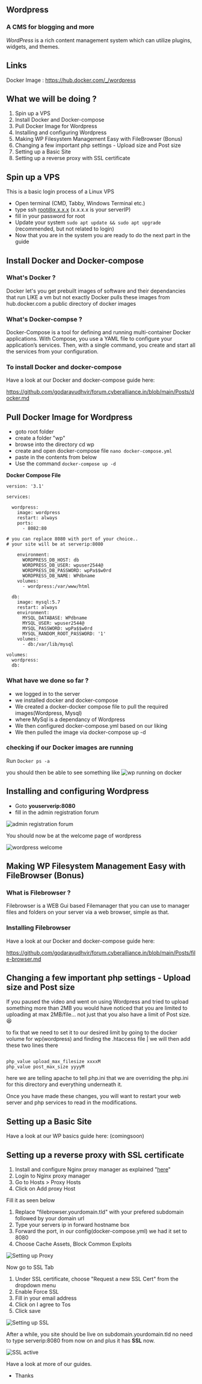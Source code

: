 ## Wordpress
### A CMS for blogging and more

*WordPress* is a rich content management system which can utilize plugins, widgets, and themes. 

## Links
Docker Image : https://hub.docker.com/_/wordpress

## What we will be doing ?

1. Spin up a VPS
2. Install Docker and Docker-compose
3. Pull Docker Image for Wordpress
4. Installing and configuring Wordpress
5. Making WP Filesystem Management Easy with FileBrowser (Bonus)
6. Changing a few important php settings - Upload size and Post size
7. Setting up a Basic Site
8. Setting up a reverse proxy with SSL certificate


## Spin up a VPS

This is a basic login process of a Linux VPS

- Open terminal (CMD, Tabby, Windows Terminal etc.)
- type ssh root@x.x.x.x (x.x.x.x is your serverIP)
- fill in your password for root
- Update your system `sudo apt update && sudo apt upgrade` (recommended, but not related to login)
- Now that you are in the system you are ready to do the next part in the guide

## Install Docker and Docker-compose


### What's Docker ?
Docker let's you get prebuilt images of software and their dependancies that run LIKE a vm but not exactly
Docker pulls these images from hub.docker.com a public directory of docker images

### What's Docker-compse ?

Docker-Compose is a tool for defining and running multi-container Docker applications. 
With Compose, you use a YAML file to configure your application’s services. 
Then, with a single command, you create and start all the services from your configuration. 

### To install Docker and docker-compose

Have a look at our Docker and docker-compose guide here:

https://github.com/godarayudhvir/forum.cyberalliance.in/blob/main/Posts/docker.md

## Pull Docker Image for Wordpress

- goto root folder
- create a folder "wp"
- browse into the directory cd wp
- create and open docker-compose file `nano docker-compose.yml`
- paste in the contents from below
- Use the command `docker-compose up -d`

**Docker Compose File**

```
version: '3.1'

services:

  wordpress:
    image: wordpress
    restart: always
    ports:
      - 8082:80 

# you can replace 8080 with port of your choice..
# your site will be at serverip:8080

    environment:
      WORDPRESS_DB_HOST: db
      WORDPRESS_DB_USER: wpuser2544@
      WORDPRESS_DB_PASSWORD: wpPa$$w0rd
      WORDPRESS_DB_NAME: WPdbname
    volumes:
      - wordpress:/var/www/html

  db:
    image: mysql:5.7
    restart: always
    environment:
      MYSQL_DATABASE: WPdbname
      MYSQL_USER: wpuser2544@
      MYSQL_PASSWORD: wpPa$$w0rd
      MYSQL_RANDOM_ROOT_PASSWORD: '1'
    volumes:
      - db:/var/lib/mysql

volumes:
  wordpress:
  db:

```
### What have we done so far ?

- we logged in to the server
- we installed docker and docker-compose
- We created a docker-docker compose file to pull the required images(Wordpress, Mysql)
- where MySql is a dependancy of Wordpress
- We then configured docker-compose.yml based on our liking
- We then pulled the image via docker-compose up -d

### checking if our Docker images are running

Run `Docker ps -a`

you should then be able to see something like
![wp running on docker](https://i.imgur.com/wprunningondocker.png)

## Installing and configuring Wordpress

- Goto **youserverip:8080**
- fill in the admin registration forum

![admin registration forum](https://i.imgur.com/adminregforum.png)

You should now be at the welcome page of wordpress

![wordpress welcome](https://i.imgur.com/wpwelcome.png)

## Making WP Filesystem Management Easy with FileBrowser (Bonus)

### What is Filebrowser ?
Filebrowser is a WEB Gui based Filemanager that you can use to manager files and folders on your
server via a web browser, simple as that.

### Installing Filebrowser
Have a look at our Docker and docker-compose guide here:

https://github.com/godarayudhvir/forum.cyberalliance.in/blob/main/Posts/file-browser.md

## Changing a few important php settings - Upload size and Post size

If you paused the video and went on using Wordpress and tried to upload something more than 2MB
you would have noticed that you are limited to uploading at max 2MB/file... not just that
you also have a limit of Post size. :laughing:

to fix that we need to set it to our desired limit by going to the docker volume for wp(wordpress)
and finding the .htaccess file | we will then add these two lines there

```

php_value upload_max_filesize xxxxM
php_value post_max_size yyyyM

```

here we are telling apache to tell php.ini that we are overriding the php.ini for this directory and everything underneath it.

Once you have made these changes, you will want to restart your web server and php services to read in the modifications.



## Setting up a Basic Site

Have a look at our WP basics guide here: (comingsoon)

## Setting up a reverse proxy with SSL certificate

1. Install and configure Nginx proxy manager as explained "[here](https://github.com/godarayudhvir/forum.cyberalliance.in/blob/main/Posts/Nginxproxymanager.md)"
2. Login to Nginx proxy manager
3. Go to Hosts > Proxy Hosts
4. Click on Add proxy Host

Fill it as seen below

1. Replace "filebrowser.yourdomain.tld" with your prefered subdomain followed by your domain url
2. Type your servers ip in forward hostname box
3. Forward the port, in our config(docker-compose.yml) we had it set to 8080
4. Choose Cache Assets, Block Common Exploits

![Setting up Proxy](https://i.imgur.com/6yMYmRO.png)

Now go to SSL Tab

1. Under SSL certificate, choose "Request a new SSL Cert" from the dropdown menu
2. Enable Force SSL
3. Fill in your email address
4. Click on I agree to Tos
5. Click save

![Setting up SSL](https://i.imgur.com/kigFJzL.png)

After a while, you site should be live on subdomain.yourdomain.tld no need to type
serverip:8080 from now on and plus it has **SSL** now.

![SSL active](https://i.imgur.com/wpsslactiveproof.png)

Have a look at more of our guides.
- Thanks